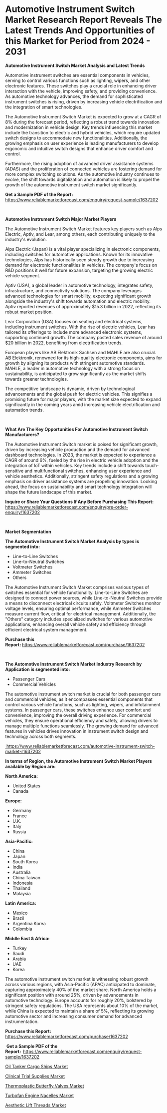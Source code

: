 <p><h1>Automotive Instrument Switch Market Research Report Reveals The Latest Trends And Opportunities of this Market for Period from 2024 - 2031</h1></p><p><strong>Automotive Instrument Switch Market Analysis and Latest Trends</strong></p>
<p><p>Automotive instrument switches are essential components in vehicles, serving to control various functions such as lighting, wipers, and other electronic features. These switches play a crucial role in enhancing driver interaction with the vehicle, improving safety, and providing convenience. As automotive technology advances, the demand for sophisticated instrument switches is rising, driven by increasing vehicle electrification and the integration of smart technologies.</p><p>The Automotive Instrument Switch Market is expected to grow at a CAGR of 8% during the forecast period, reflecting a robust trend towards innovation and modernization in vehicle design. Key trends influencing this market include the transition to electric and hybrid vehicles, which require updated switch designs to accommodate new functionalities. Additionally, the growing emphasis on user experience is leading manufacturers to develop ergonomic and intuitive switch designs that enhance driver comfort and control.</p><p>Furthermore, the rising adoption of advanced driver assistance systems (ADAS) and the proliferation of connected vehicles are fostering demand for more complex switching solutions. As the automotive industry continues to evolve, the shift towards digitalization and automation is likely to propel the growth of the automotive instrument switch market significantly.</p></p>
<p><strong>Get a Sample PDF of the Report:&nbsp;</strong> <a href="https://www.reliablemarketforecast.com/enquiry/request-sample/1637202?utm_campaign=1170&utm_medium=2&utm_source=Github&utm_content=ia&utm_term=02102024&utm_id=automotive-instrument-switch">https://www.reliablemarketforecast.com/enquiry/request-sample/1637202</a></p>
<p>&nbsp;</p>
<p><strong>Automotive Instrument Switch Major Market Players</strong></p>
<p><p>The Automotive Instrument Switch Market features key players such as Alps Electric, Aptiv, and Lear, among others, each contributing uniquely to the industry's evolution. </p><p>Alps Electric (Japan) is a vital player specializing in electronic components, including switches for automotive applications. Known for its innovative technologies, Alps has historically seen steady growth due to increasing demand for electronic functionalities in vehicles. The company's focus on R&D positions it well for future expansion, targeting the growing electric vehicle segment.</p><p>Aptiv (USA), a global leader in automotive technology, integrates safety, infrastructure, and connectivity solutions. The company leverages advanced technologies for smart mobility, expecting significant growth alongside the industry's shift towards automation and electric mobility. Aptiv reported revenues of approximately $15.3 billion in 2022, reflecting its robust market position.</p><p>Lear Corporation (USA) focuses on seating and electrical systems, including instrument switches. With the rise of electric vehicles, Lear has tailored its offerings to include more advanced electronic systems, supporting continued growth. The company posted sales revenue of around $20 billion in 2022, benefiting from electrification trends.</p><p>European players like AB Elektronik Sachsen and MAHLE are also crucial. AB Elektronik, renowned for its high-quality electronic components, aims for growth by aligning its products with stringent automotive standards. MAHLE, a leader in automotive technology with a strong focus on sustainability, is anticipated to grow significantly as the market shifts towards greener technologies.</p><p>The competitive landscape is dynamic, driven by technological advancements and the global push for electric vehicles. This signifies a promising future for major players, with the market size expected to expand significantly in the coming years amid increasing vehicle electrification and automation trends.</p></p>
<p>&nbsp;</p>
<p><strong>What Are The Key Opportunities For Automotive Instrument Switch Manufacturers?</strong></p>
<p><p>The Automotive Instrument Switch market is poised for significant growth, driven by increasing vehicle production and the demand for advanced dashboard technologies. In 2023, the market is expected to experience a CAGR of around 6%, fueled by the rise in electric vehicle adoption and the integration of IoT within vehicles. Key trends include a shift towards touch-sensitive and multifunctional switches, enhancing user experience and vehicle aesthetics. Additionally, stringent safety regulations and a growing emphasis on driver assistance systems are propelling innovation. Looking ahead, the focus on sustainability and smart technology integration will shape the future landscape of this market.</p></p>
<p><strong>Inquire or Share Your Questions If Any Before Purchasing This Report:</strong> <a href="https://www.reliablemarketforecast.com/enquiry/pre-order-enquiry/1637202?utm_campaign=1170&utm_medium=2&utm_source=Github&utm_content=ia&utm_term=02102024&utm_id=automotive-instrument-switch">https://www.reliablemarketforecast.com/enquiry/pre-order-enquiry/1637202</a></p>
<p>&nbsp;</p>
<p><strong>Market Segmentation</strong></p>
<p><strong>The Automotive Instrument Switch Market Analysis by types is segmented into:</strong></p>
<p><ul><li>Line-to-Line Switches</li><li>Line-to-Neutral Switches</li><li>Voltmeter Switches</li><li>Ammeter Switches</li><li>Others</li></ul></p>
<p><p>The Automotive Instrument Switch Market comprises various types of switches essential for vehicle functionality. Line-to-Line Switches are designed to connect power sources, while Line-to-Neutral Switches provide a means to disconnect electrical circuits safely. Voltmeter Switches monitor voltage levels, ensuring optimal performance, while Ammeter Switches measure current flow, critical for electrical management. Additionally, the "Others" category includes specialized switches for various automotive applications, enhancing overall vehicle safety and efficiency through efficient electrical system management.</p></p>
<p><strong>Purchase this Report:&nbsp;</strong><a href="https://www.reliablemarketforecast.com/purchase/1637202?utm_campaign=1170&utm_medium=2&utm_source=Github&utm_content=ia&utm_term=02102024&utm_id=automotive-instrument-switch">https://www.reliablemarketforecast.com/purchase/1637202</a></p>
<p>&nbsp;</p>
<p><strong>The Automotive Instrument Switch Market Industry Research by Application is segmented into:</strong></p>
<p><ul><li>Passenger Cars</li><li>Commercial Vehicles</li></ul></p>
<p><p>The automotive instrument switch market is crucial for both passenger cars and commercial vehicles, as it encompasses essential components that control various vehicle functions, such as lighting, wipers, and infotainment systems. In passenger cars, these switches enhance user comfort and convenience, improving the overall driving experience. For commercial vehicles, they ensure operational efficiency and safety, allowing drivers to manage multiple functions seamlessly. The growing demand for advanced features in vehicles drives innovation in instrument switch design and technology across both segments.</p></p>
<p><a href="https://www.reliablemarketforecast.com/automotive-instrument-switch-market-r1637202?utm_campaign=1170&utm_medium=2&utm_source=Github&utm_content=ia&utm_term=02102024&utm_id=automotive-instrument-switch">&nbsp;https://www.reliablemarketforecast.com/automotive-instrument-switch-market-r1637202</a></p>
<p><strong>In terms of Region, the Automotive Instrument Switch Market Players available by Region are:</strong></p>
<p>
    <p> <strong> North America: </strong>
        <ul>
            <li>United States</li>
            <li>Canada</li>
        </ul>
        </p> 
    <p> <strong> Europe: </strong>
        <ul>
            <li>Germany</li>
            <li>France</li>
            <li>U.K.</li>
            <li>Italy</li>
            <li>Russia</li>
        </ul>
        </p> 
    <p> <strong> Asia-Pacific: </strong>
        <ul>
            <li>China</li>
            <li>Japan</li>
            <li>South Korea</li>
            <li>India</li>
            <li>Australia</li>
            <li>China Taiwan</li>
            <li>Indonesia</li>
            <li>Thailand</li>
            <li>Malaysia</li>
        </ul>
        </p> 
    <p> <strong> Latin America: </strong>
        <ul>
            <li>Mexico</li>
            <li>Brazil</li>
            <li>Argentina Korea</li>
            <li>Colombia</li>
        </ul>
        </p> 
    <p> <strong> Middle East & Africa: </strong>
        <ul>
            <li>Turkey</li>
            <li>Saudi</li>
            <li>Arabia</li>
            <li>UAE</li>
            <li>Korea</li>
        </ul>
    </p>
    </p>
<p><p>The automotive instrument switch market is witnessing robust growth across various regions, with Asia-Pacific (APAC) anticipated to dominate, capturing approximately 40% of the market share. North America holds a significant position with around 25%, driven by advancements in automotive technology. Europe accounts for roughly 20%, bolstered by stringent safety regulations. The USA represents about 10% of the market, while China is expected to maintain a share of 5%, reflecting its growing automotive sector and increasing consumer demand for advanced instrumentation.</p></p>
<p><strong>Purchase this Report: </strong><a href="https://www.reliablemarketforecast.com/purchase/1637202?utm_campaign=1170&utm_medium=2&utm_source=Github&utm_content=ia&utm_term=02102024&utm_id=automotive-instrument-switch">https://www.reliablemarketforecast.com/purchase/1637202</a></p>
<p>&nbsp;<strong>Get a Sample PDF of the Report:&nbsp;&nbsp;</strong><a href="https://www.reliablemarketforecast.com/enquiry/request-sample/1637202?utm_campaign=1170&utm_medium=2&utm_source=Github&utm_content=ia&utm_term=02102024&utm_id=automotive-instrument-switch">https://www.reliablemarketforecast.com/enquiry/request-sample/1637202</a></p>
<p><strong></strong></p>
<p><p><a href="https://issuu.com/reportprime-2/docs/oil-tanker-cargo-ships-market-size-_0b08ca50b76f49?utm_campaign=1170&utm_medium=2&utm_source=Github&utm_content=ia&utm_term=02102024&utm_id=automotive-instrument-switch">Oil Tanker Cargo Ships Market</a></p><p><a href="https://www.linkedin.com/pulse/clinical-trial-supplies-market-size-growth-trends-statistics-k1hce?trackingId=sHzrjNcRSBmd90cbLqEHeg%3D%3D&utm_campaign=1170&utm_medium=2&utm_source=Github&utm_content=ia&utm_term=02102024&utm_id=automotive-instrument-switch">Clinical Trial Supplies Market</a></p><p><a href="https://www.linkedin.com/pulse/strategic-roadmap-global-thermoplastic-butterfly-valves-market-s1ihf?trackingId=HaPnvGEXSM6DxvXKm2HacQ%3D%3D&utm_campaign=1170&utm_medium=2&utm_source=Github&utm_content=ia&utm_term=02102024&utm_id=automotive-instrument-switch">Thermoplastic Butterfly Valves Market</a></p><p><a href="https://issuu.com/reportprime-2/docs/turbofan-engine-nacelles-market-siz_0b2c28cd616299?utm_campaign=1170&utm_medium=2&utm_source=Github&utm_content=ia&utm_term=02102024&utm_id=automotive-instrument-switch">Turbofan Engine Nacelles Market</a></p><p><a href="https://github.com/sofayahoo2023/Market-Research-Report-List-6/blob/main/aesthetic-lift-threads-market.md?utm_campaign=1170&utm_medium=2&utm_source=Github&utm_content=ia&utm_term=02102024&utm_id=automotive-instrument-switch">Aesthetic Lift Threads Market</a></p></p>